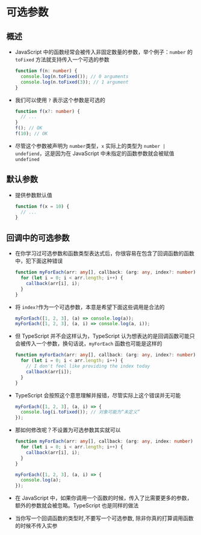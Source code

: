 # 可选参数

## 概述

  - JavaScript 中的函数经常会被传入非固定数量的参数，举个例子：`number` 的 `toFixed` 方法就支持传入一个可选的参数

    ```ts
    function f(n: number) {
      console.log(n.toFixed()); // 0 arguments
      console.log(n.toFixed(3)); // 1 argument
    }
    ```

  - 我们可以使用 `?` 表示这个参数是可选的

    ```ts
    function f(x?: number) {
      // ...
    }
    f(); // OK
    f(10); // OK

    ```

  - 尽管这个参数被声明为 `number`类型，`x` 实际上的类型为 `number | undefiend`，这是因为在 JavaScript 中未指定的函数参数就会被赋值 `undefined`

## 默认参数

  - 提供参数默认值

    ```ts
    function f(x = 10) {
      // ...
    }
    ```

## 回调中的可选参数

  - 在你学习过可选参数和函数类型表达式后，你很容易在包含了回调函数的函数中，犯下面这种错误

    ```ts
    function myForEach(arr: any[], callback: (arg: any, index?: number) => void) {
      for (let i = 0; i < arr.length; i++) {
        callback(arr[i], i);
      }
    }
    ```

  - 将 `index?`作为一个可选参数，本意是希望下面这些调用是合法的

    ```ts
    myForEach([1, 2, 3], (a) => console.log(a));
    myForEach([1, 2, 3], (a, i) => console.log(a, i));
    ```

  - 但 TypeScript 并不会这样认为，TypeScript 认为想表达的是回调函数可能只会被传入一个参数，换句话说，`myForEach` 函数也可能是这样的

    ```ts
    function myForEach(arr: any[], callback: (arg: any, index?: number) => void) {
      for (let i = 0; i < arr.length; i++) {
        // I don't feel like providing the index today
        callback(arr[i]);
      }
    }
    ```

  - TypeScript 会按照这个意思理解并报错，尽管实际上这个错误并无可能

    ```ts
    myForEach([1, 2, 3], (a, i) => {
      console.log(i.toFixed()); // 对象可能为“未定义”
    });
    ```

  - 那如何修改呢？不设置为可选参数其实就可以

    ```ts
    function myForEach(arr: any[], callback: (arg: any, index: number) => void) {
      for (let i = 0; i < arr.length; i++) {
        callback(arr[i], i);
      }
    }

    myForEach([1, 2, 3], (a, i) => {
      console.log(a);
    });
    ```

  - 在 JavaScript 中，如果你调用一个函数的时候，传入了比需要更多的参数，额外的参数就会被忽略。TypeScript 也是同样的做法

  - 当你写一个回调函数的类型时,不要写一个可选参数, 除非你真的打算调用函数的时候不传入实参
